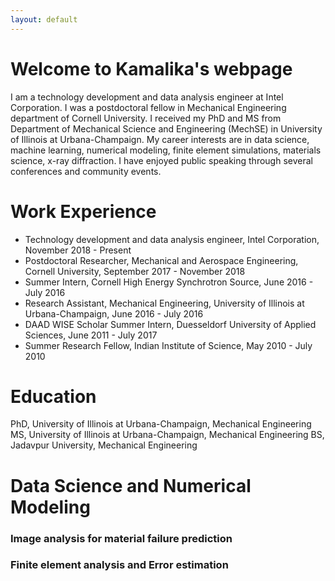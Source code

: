 ```yaml
---
layout: default
---
```

# Welcome to Kamalika's webpage
I am a technology development and data analysis engineer at Intel Corporation. I was a postdoctoral fellow in Mechanical Engineering department of Cornell University. I received my PhD and MS from Department of Mechanical Science and Engineering (MechSE) in University of Illinois at Urbana-Champaign. My career interests are in data science, machine learning, numerical modeling, finite element simulations, materials science, x-ray diffraction. I have enjoyed public speaking through several conferences and community events.

# Work Experience
- Technology development and data analysis engineer, Intel Corporation, November 2018 - Present
- Postdoctoral Researcher, Mechanical and Aerospace Engineering, Cornell University, September 2017 - November 2018
- Summer Intern, Cornell High Energy Synchrotron Source, June 2016 - July 2016
- Research Assistant, Mechanical Engineering, University of Illinois at Urbana-Champaign, June 2016 - July 2016
- DAAD WISE Scholar Summer Intern, Duesseldorf University of Applied Sciences, June 2011 - July 2017
- Summer Research Fellow, Indian Institute of Science, May 2010 - July 2010

# Education
PhD, University of Illinois at Urbana-Champaign, Mechanical Engineering
MS, University of Illinois at Urbana-Champaign, Mechanical Engineering
BS, Jadavpur University, Mechanical Engineering

# Data Science and Numerical Modeling
### Image analysis for material failure prediction
### Finite element analysis and Error estimation 

